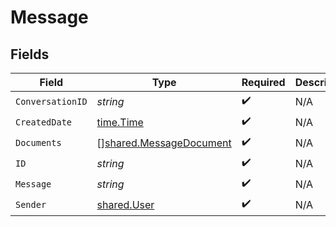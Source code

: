 # Message


## Fields

| Field                                                                     | Type                                                                      | Required                                                                  | Description                                                               |
| ------------------------------------------------------------------------- | ------------------------------------------------------------------------- | ------------------------------------------------------------------------- | ------------------------------------------------------------------------- |
| `ConversationID`                                                          | *string*                                                                  | :heavy_check_mark:                                                        | N/A                                                                       |
| `CreatedDate`                                                             | [time.Time](https://pkg.go.dev/time#Time)                                 | :heavy_check_mark:                                                        | N/A                                                                       |
| `Documents`                                                               | [][shared.MessageDocument](../../../pkg/models/shared/messagedocument.md) | :heavy_check_mark:                                                        | N/A                                                                       |
| `ID`                                                                      | *string*                                                                  | :heavy_check_mark:                                                        | N/A                                                                       |
| `Message`                                                                 | *string*                                                                  | :heavy_check_mark:                                                        | N/A                                                                       |
| `Sender`                                                                  | [shared.User](../../../pkg/models/shared/user.md)                         | :heavy_check_mark:                                                        | N/A                                                                       |